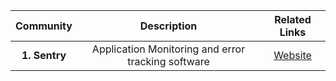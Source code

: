 | Community     | Description | Related Links     |
|   :----:   |    :----:   |   :----:   |
|**1. Sentry**|Application Monitoring and error tracking software|[Website](https://sentry.io)|

